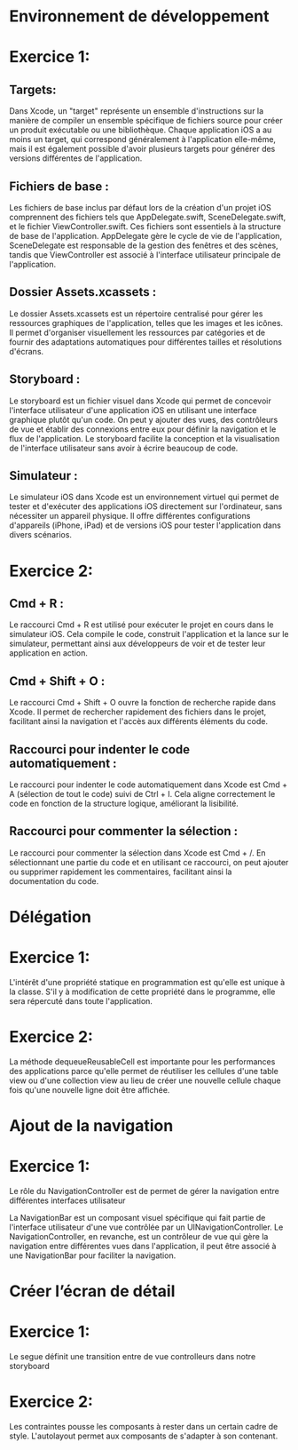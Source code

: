 # Environnement de développement
# Exercice 1:

## Targets:
Dans Xcode, un "target" représente un ensemble d'instructions sur la manière de compiler un ensemble spécifique de fichiers source pour créer un produit exécutable ou une bibliothèque. Chaque application iOS a au moins un target, qui correspond généralement à l'application elle-même, mais il est également possible d'avoir plusieurs targets pour générer des versions différentes de l'application.

## Fichiers de base :
Les fichiers de base inclus par défaut lors de la création d'un projet iOS comprennent des fichiers tels que AppDelegate.swift, SceneDelegate.swift, et le fichier ViewController.swift. Ces fichiers sont essentiels à la structure de base de l'application. AppDelegate gère le cycle de vie de l'application, SceneDelegate est responsable de la gestion des fenêtres et des scènes, tandis que ViewController est associé à l'interface utilisateur principale de l'application.

## Dossier Assets.xcassets :
Le dossier Assets.xcassets est un répertoire centralisé pour gérer les ressources graphiques de l'application, telles que les images et les icônes. Il permet d'organiser visuellement les ressources par catégories et de fournir des adaptations automatiques pour différentes tailles et résolutions d'écrans.

## Storyboard :
Le storyboard est un fichier visuel dans Xcode qui permet de concevoir l'interface utilisateur d'une application iOS en utilisant une interface graphique plutôt qu'un code. On peut y ajouter des vues, des contrôleurs de vue et établir des connexions entre eux pour définir la navigation et le flux de l'application. Le storyboard facilite la conception et la visualisation de l'interface utilisateur sans avoir à écrire beaucoup de code.

## Simulateur :
Le simulateur iOS dans Xcode est un environnement virtuel qui permet de tester et d'exécuter des applications iOS directement sur l'ordinateur, sans nécessiter un appareil physique. Il offre différentes configurations d'appareils (iPhone, iPad) et de versions iOS pour tester l'application dans divers scénarios.

# Exercice 2:

## Cmd + R :
Le raccourci Cmd + R est utilisé pour exécuter le projet en cours dans le simulateur iOS. Cela compile le code, construit l'application et la lance sur le simulateur, permettant ainsi aux développeurs de voir et de tester leur application en action.

## Cmd + Shift + O :
Le raccourci Cmd + Shift + O ouvre la fonction de recherche rapide dans Xcode. Il permet de rechercher rapidement des fichiers dans le projet, facilitant ainsi la navigation et l'accès aux différents éléments du code.

## Raccourci pour indenter le code automatiquement :
Le raccourci pour indenter le code automatiquement dans Xcode est Cmd + A (sélection de tout le code) suivi de Ctrl + I. Cela aligne correctement le code en fonction de la structure logique, améliorant la lisibilité.

## Raccourci pour commenter la sélection :
Le raccourci pour commenter la sélection dans Xcode est Cmd + /. En sélectionnant une partie du code et en utilisant ce raccourci, on peut ajouter ou supprimer rapidement les commentaires, facilitant ainsi la documentation du code.

# Délégation
# Exercice 1:
L'intérêt d'une propriété statique en programmation est qu'elle est unique à la classe. S'il y à modification de cette propriété dans le programme, elle sera répercuté dans toute l'application.

# Exercice 2:
La méthode dequeueReusableCell est importante pour les performances des applications parce qu'elle permet de réutiliser les cellules d'une table view ou d'une collection view au lieu de créer une nouvelle cellule chaque fois qu'une nouvelle ligne doit être affichée.

# Ajout de la navigation
# Exercice 1:

Le rôle du NavigationController est de permet de gérer la navigation entre différentes interfaces utilisateur

La NavigationBar est un composant visuel spécifique qui fait partie de l'interface utilisateur d'une vue contrôlée par un UINavigationController. Le NavigationController, en revanche, est un contrôleur de vue qui gère la navigation entre différentes vues dans l'application, il peut être associé à une NavigationBar pour faciliter la navigation.

# Créer l’écran de détail
# Exercice 1:
Le segue définit une transition entre de vue controlleurs dans notre storyboard

# Exercice 2:
Les contraintes pousse les composants à rester dans un certain cadre de style. L'autolayout permet aux composants de s'adapter à son contenant.




